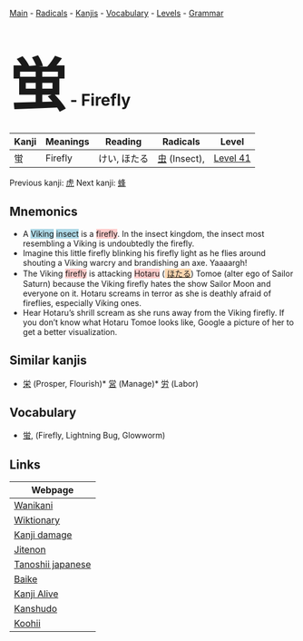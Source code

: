 <style> bigfont {font-size: 100px}</style>
[Main](../README.md) -
[Radicals](../radicals.md) -
[Kanjis](../kanjis.md) -
[Vocabulary](../vocabulary.md) -
[Levels](../levels.md) -
[Grammar](../grammar.md)
# <bigfont> 蛍</bigfont> - Firefly 

| Kanji | Meanings | Reading | Radicals | Level |
| --- | --- | --- | --- | --- |
| 蛍 | Firefly | けい, ほたる | [虫](../radicals/虫.md) (Insect),  | [Level 41](../levels/wk_level41.md) |

Previous kanji: [虎](虎.md) Next kanji: [蜂](蜂.md) 

## Mnemonics
 * A <span style="background-color:#ADD8E6"> Viking</span> <span style="background-color:#ADD8E6"> insect</span> is a <span style="background-color:#ffcccb"> firefly</span>. In the insect kingdom, the insect most resembling a Viking is undoubtedly the firefly.
* Imagine this little firefly blinking his firefly light as he flies around shouting a Viking warcry and brandishing an axe. Yaaaargh!
* The Viking <span style="background-color:#ffcccb"> firefly</span> is attacking <span style="background-color:#ffcccb"> Hotaru</span> (<span style="background-color:#fed8b1"> [ほたる](https://jisho.org/search/ほたる)</span>) Tomoe (alter ego of Sailor Saturn) because the Viking firefly hates the show Sailor Moon and everyone on it. Hotaru screams in terror as she is deathly afraid of fireflies, especially Viking ones.
* Hear Hotaru’s shrill scream as she runs away from the Viking firefly. If you don’t know what Hotaru Tomoe looks like, Google a picture of her to get a better visualization.


## Similar kanjis
 * [栄](栄.md) (Prosper, Flourish)* [営](営.md) (Manage)* [労](労.md) (Labor)


## Vocabulary
 * [蛍](../vocabulary/蛍.md), (Firefly, Lightning Bug, Glowworm)



## Links 

| Webpage |
| --- |
| [Wanikani          ](https://www.wanikani.com/kanji/蛍) |
| [Wiktionary        ](https://en.wiktionary.org/wiki/蛍) |
| [Kanji damage      ](http://www.kanjidamage.com/kanji/search?utf8=✓&q=蛍) |
| [Jitenon           ](https://jitenon.com/kanji/蛍) |
| [Tanoshii japanese ](https://www.tanoshiijapanese.com/dictionary/kanji.cfm?k=蛍) |
| [Baike             ](https://baike.baidu.com/item/蛍) |
| [Kanji Alive       ](https://app.kanjialive.com/蛍) |
| [Kanshudo          ](https://www.kanshudo.com/searchmn?q=蛍) |
| [Koohii            ](https://kanji.koohii.com/study/kanji/蛍) |
